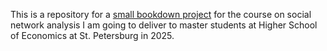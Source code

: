 
This is a repository for a [small bookdown project](https://artpech23.github.io/sna-for-hse-master-students2025/) for the course on social network analysis I am going to deliver to master students at Higher School of Economics at St. Petersburg in 2025.
